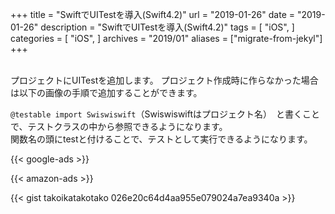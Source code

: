 +++
title = "SwiftでUITestを導入(Swift4.2)"
url = "2019-01-26"
date = "2019-01-26"
description = "SwiftでUITestを導入(Swift4.2)"
tags = [
    "iOS",
]
categories = [
    "iOS",
]
archives = "2019/01"
aliases = ["migrate-from-jekyl"]
+++

<br>
プロジェクトにUITestを追加します。  
プロジェクト作成時に作らなかった場合は以下の画像の手順で追加することができます。



`@testable import Swiswiswift`（Swiswiswiftはプロジェクト名）　と書くことで、テストクラスの中から参照できるようになります。  
関数名の頭にtestと付けることで、テストとして実行できるようになります。

<!-- Google Ads -->
{{< google-ads >}}

<!-- Amazon Ads -->
{{< amazon-ads >}}

{{< gist takoikatakotako 026e20c64d4aa955e079024a7ea9340a >}}
